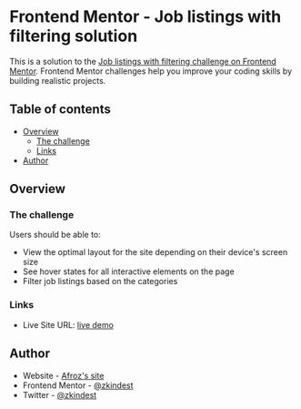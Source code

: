 # Frontend Mentor - Job listings with filtering solution

This is a solution to the [Job listings with filtering challenge on Frontend Mentor](https://www.frontendmentor.io/challenges/job-listings-with-filtering-ivstIPCt). Frontend Mentor challenges help you improve your coding skills by building realistic projects. 

## Table of contents

- [Overview](#overview)
  - [The challenge](#the-challenge)
  - [Links](#links)
- [Author](#author)


## Overview

### The challenge

Users should be able to:

- View the optimal layout for the site depending on their device's screen size
- See hover states for all interactive elements on the page
- Filter job listings based on the categories


### Links

- Live Site URL: [live demo](https://zkindest.github.io/fe-c4-job-listings-react/)



## Author

- Website - [Afroz's site](https://zkindest.github.io)
- Frontend Mentor - [@zkindest](https://www.frontendmentor.io/profile/zkindest)
- Twitter - [@zkindest](https://www.twitter.com/zkindest)